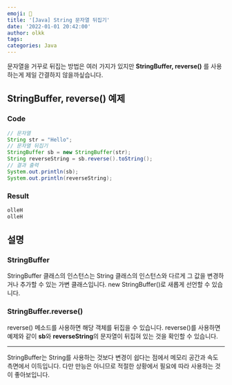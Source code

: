 ```yaml
---
emoji: 👻
title: '[Java] String 문자열 뒤집기'
date: '2022-01-01 20:42:00'
author: olkk
tags: 
categories: Java
---
```


문자열을 거꾸로 뒤집는 방법은 여러 가지가 있지만 **StringBuffer, reverse()** 를 사용하는게 제일 간결하지 않을까싶습니다.

## StringBuffer, reverse() 예제

### Code

```java
// 문자열
String str = "Hello";
// 문자열 뒤집기
StringBuffer sb = new StringBuffer(str);
String reverseString = sb.reverse().toString();
// 결과 출력
System.out.println(sb);
System.out.println(reverseString);
```

### Result

```java
olleH
olleH
```

## 설명

### StringBuffer

StringBuffer 클래스의 인스턴스는 String 클래스의 인스턴스와 다르게 그 값을 변경하거나 추가할 수 있는 가변 클래스입니다. new StringBuffer()로 새롭게 선언할 수 있습니다.

### StringBuffer.reverse()

reverse() 메소드를 사용하면 해당 객체를 뒤집을 수 있습니다. reverse()를 사용하면 예제와 같이 **sb**와 **reverseString**의 문자열이 뒤집혀 있는 것을 확인할 수 있습니다.

---

StringBuffer는 String를 사용하는 것보다 변경이 쉽다는 점에서 메모리 공간과 속도 측면에서 이득입니다. 다만 만능은 아니므로 적절한 상황에서 필요에 따라 사용하는 것이 좋아보입니다.

```toc
```